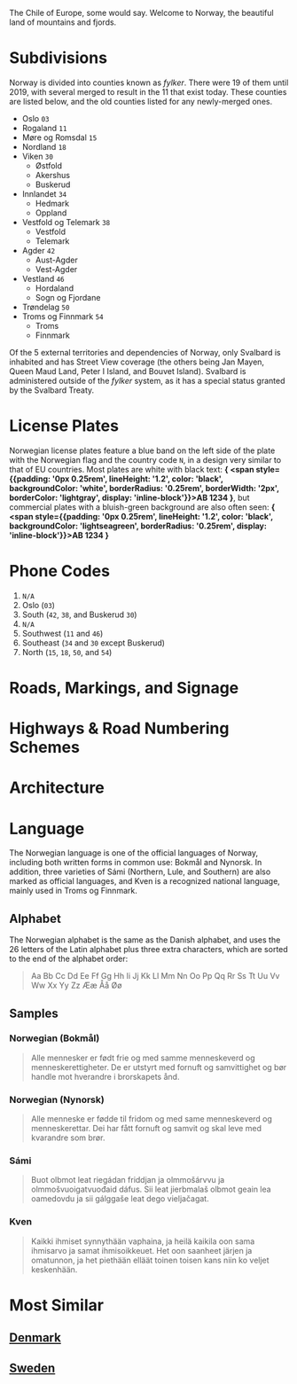 The Chile of Europe, some would say. Welcome to Norway, the beautiful land of mountains and fjords.

# Subdivisions

Norway is divided into counties known as _fylker_. There were 19 of them until 2019, with several merged to result in the 11 that exist today. These counties are listed below, and the old counties listed for any newly-merged ones.

- Oslo `03`
- Rogaland `11`
- Møre og Romsdal `15`
- Nordland `18`
- Viken `30`
  - Østfold
  - Akershus
  - Buskerud
- Innlandet `34`
  - Hedmark
  - Oppland
- Vestfold og Telemark `38`
  - Vestfold
  - Telemark
- Agder `42`
  - Aust-Agder
  - Vest-Agder
- Vestland `46`
  - Hordaland
  - Sogn og Fjordane
- Trøndelag `50`
- Troms og Finnmark `54`
  - Troms
  - Finnmark

<CountryMap code="NOR" scale="2000" />

Of the 5 external territories and dependencies of Norway, only Svalbard is inhabited and has Street View coverage (the others being Jan Mayen, Queen Maud Land, Peter I Island, and Bouvet Island). Svalbard is administered outside of the _fylker_ system, as it has a special status granted by the Svalbard Treaty.

# License Plates

Norwegian license plates feature a blue band on the left side of the plate with the Norwegian flag and the country code `N`, in a design very similar to that of EU countries. Most plates are white with black text: **{
<span style={{padding: '0px 0.25rem', lineHeight: '1.2', color: 'black', backgroundColor: 'white', borderRadius: '0.25rem', borderWidth: '2px', borderColor: 'lightgray', display: 'inline-block'}}>AB 1234</span>
}**, but commercial plates with a bluish-green background are also often seen: **{
<span style={{padding: '0px 0.25rem', lineHeight: '1.2', color: 'black', backgroundColor: 'lightseagreen', borderRadius: '0.25rem', display: 'inline-block'}}>AB 1234</span>
}**

# Phone Codes

1. `N/A`
2. Oslo (`03`)
3. South (`42`, `38`, and Buskerud `30`)
4. `N/A`
5. Southwest (`11` and `46`)
6. Southeast (`34` and `30` except Buskerud)
7. North (`15`, `18`, `50`, and `54`)

# Roads, Markings, and Signage

# Highways & Road Numbering Schemes

# Architecture

# Language

The Norwegian language is one of the official languages of Norway, including both written forms in common use: Bokmål and Nynorsk. In addition, three varieties of Sámi (Northern, Lule, and Southern) are also marked as official languages, and Kven is a recognized national language, mainly used in Troms og Finnmark.

## Alphabet

The Norwegian alphabet is the same as the Danish alphabet, and uses the 26 letters of the Latin alphabet plus three extra characters, which are sorted to the end of the alphabet order:

> Aa Bb Cc Dd Ee Ff Gg Hh Ii Jj Kk Ll Mm Nn Oo Pp Qq Rr Ss Tt Uu Vv Ww Xx Yy Zz Ææ Åå Øø

## Samples

### Norwegian (Bokmål)

> Alle mennesker er født frie og med samme menneskeverd og menneskerettigheter. De er utstyrt med fornuft og samvittighet og bør handle mot hverandre i brorskapets ånd.

### Norwegian (Nynorsk)

> Alle menneske er fødde til fridom og med same menneskeverd og menneskerettar. Dei har fått fornuft og samvit og skal leve med kvarandre som brør.

### Sámi

> Buot olbmot leat riegádan friddjan ja olmmošárvvu ja olmmošvuoigatvuođaid dáfus. Sii leat jierbmalaš olbmot geain lea oamedovdu ja sii gálggaše leat dego vieljačagat.

### Kven

> Kaikki ihmiset synnythään vaphaina, ja heilä kaikila oon sama ihmisarvo ja samat ihmisoikkeuet. Het oon saanheet järjen ja omatunnon, ja het piethään elläät toinen toisen kans niin ko veljet keskenhään.

# Most Similar

## [Denmark](/countries/DNK)

## [Sweden](/countries/SWE)
